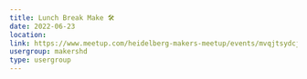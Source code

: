 ```yaml
---
title: Lunch Break Make 🛠️
date: 2022-06-23
location: 
link: https://www.meetup.com/heidelberg-makers-meetup/events/mvqjtsydcjbfc/
usergroup: makershd
type: usergroup
---
```

